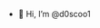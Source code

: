 - 👋 Hi, I’m @d0scoo1

<!---

d0scoo1/d0scoo1 is a ✨ special ✨ repository because its `README.md` (this file) appears on your GitHub profile.
You can click the Preview link to take a look at your changes.
--->
